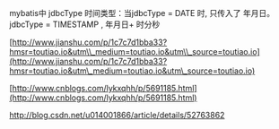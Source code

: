 mybatis中 jdbcType 时间类型：当jdbcType = DATE 时, 只传入了 年月日。jdbcType = TIMESTAMP ,  年月日+ 时分秒

[http://www.jianshu.com/p/1c7c7d1bba33?hmsr=toutiao.io&utm\\_medium=toutiao.io&utm\\_source=toutiao.io](http://www.jianshu.com/p/1c7c7d1bba33?hmsr=toutiao.io&utm\_medium=toutiao.io&utm\_source=toutiao.io)

[http://www.cnblogs.com/lykxqhh/p/5691185.html](http://www.cnblogs.com/lykxqhh/p/5691185.html)

http://blog.csdn.net/u014001866/article/details/52763862

